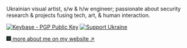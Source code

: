 Ukrainian visual artist, s/w & h/w engineer; passionate about security research & projects fusing tech, art, & human interaction.

[![Keybase - PGP Public Key](https://img.shields.io/keybase/pgp/0x77dev?style=for-the-badge)](https://keybase.io/0x77dev) [![Support Ukraine](https://img.shields.io/badge/Support-Ukraine-FFCC00.svg?style=for-the-badge&color=FFCC00&labelColor=0057B7)](https://savelife.in.ua/)

[<img src="button.png" width="12" alt="About Me" /> more about me on my website ↗](https://0x77.dev)
